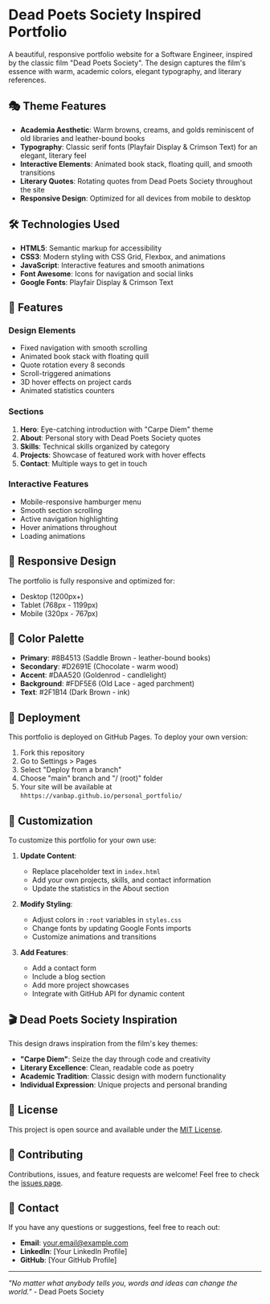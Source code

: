 # Dead Poets Society Inspired Portfolio

A beautiful, responsive portfolio website for a Software Engineer, inspired by the classic film "Dead Poets Society". The design captures the film's essence with warm, academic colors, elegant typography, and literary references.

## 🎭 Theme Features

- **Academia Aesthetic**: Warm browns, creams, and golds reminiscent of old libraries and leather-bound books
- **Typography**: Classic serif fonts (Playfair Display & Crimson Text) for an elegant, literary feel
- **Interactive Elements**: Animated book stack, floating quill, and smooth transitions
- **Literary Quotes**: Rotating quotes from Dead Poets Society throughout the site
- **Responsive Design**: Optimized for all devices from mobile to desktop

## 🛠️ Technologies Used

- **HTML5**: Semantic markup for accessibility
- **CSS3**: Modern styling with CSS Grid, Flexbox, and animations
- **JavaScript**: Interactive features and smooth animations
- **Font Awesome**: Icons for navigation and social links
- **Google Fonts**: Playfair Display & Crimson Text

## 🚀 Features

### Design Elements
- Fixed navigation with smooth scrolling
- Animated book stack with floating quill
- Quote rotation every 8 seconds
- Scroll-triggered animations
- 3D hover effects on project cards
- Animated statistics counters

### Sections
1. **Hero**: Eye-catching introduction with "Carpe Diem" theme
2. **About**: Personal story with Dead Poets Society quotes
3. **Skills**: Technical skills organized by category
4. **Projects**: Showcase of featured work with hover effects
5. **Contact**: Multiple ways to get in touch

### Interactive Features
- Mobile-responsive hamburger menu
- Smooth section scrolling
- Active navigation highlighting
- Hover animations throughout
- Loading animations

## 📱 Responsive Design

The portfolio is fully responsive and optimized for:
- Desktop (1200px+)
- Tablet (768px - 1199px)
- Mobile (320px - 767px)

## 🎨 Color Palette

- **Primary**: #8B4513 (Saddle Brown - leather-bound books)
- **Secondary**: #D2691E (Chocolate - warm wood)
- **Accent**: #DAA520 (Goldenrod - candlelight)
- **Background**: #FDF5E6 (Old Lace - aged parchment)
- **Text**: #2F1B14 (Dark Brown - ink)

## 🚀 Deployment

This portfolio is deployed on GitHub Pages. To deploy your own version:

1. Fork this repository
2. Go to Settings > Pages
3. Select "Deploy from a branch"
4. Choose "main" branch and "/ (root)" folder
5. Your site will be available at `hhttps://vanbap.github.io/personal_portfolio/`

## 📝 Customization

To customize this portfolio for your own use:

1. **Update Content**: 
   - Replace placeholder text in `index.html`
   - Add your own projects, skills, and contact information
   - Update the statistics in the About section

2. **Modify Styling**:
   - Adjust colors in `:root` variables in `styles.css`
   - Change fonts by updating Google Fonts imports
   - Customize animations and transitions

3. **Add Features**:
   - Add a contact form
   - Include a blog section
   - Add more project showcases
   - Integrate with GitHub API for dynamic content

## 🎬 Dead Poets Society Inspiration

This design draws inspiration from the film's key themes:
- **"Carpe Diem"**: Seize the day through code and creativity
- **Literary Excellence**: Clean, readable code as poetry
- **Academic Tradition**: Classic design with modern functionality
- **Individual Expression**: Unique projects and personal branding

## 📄 License

This project is open source and available under the [MIT License](LICENSE).

## 🤝 Contributing

Contributions, issues, and feature requests are welcome! Feel free to check the [issues page](../../issues).

## 📧 Contact

If you have any questions or suggestions, feel free to reach out:

- **Email**: your.email@example.com
- **LinkedIn**: [Your LinkedIn Profile]
- **GitHub**: [Your GitHub Profile]

---

*"No matter what anybody tells you, words and ideas can change the world."* - Dead Poets Society 